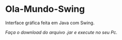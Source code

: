 # Ola-Mundo-Swing
Interface gráfica feita em Java com Swing.

*Faça o download do arquivo .jar e execute no seu Pc.*
